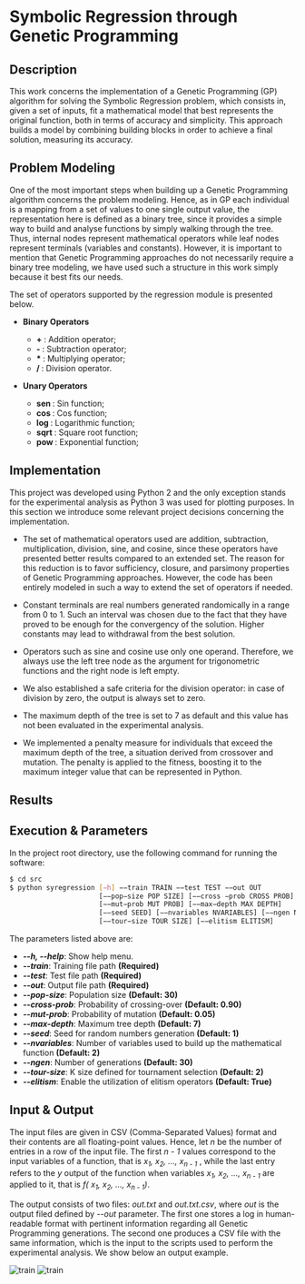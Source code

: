 # Symbolic Regression through Genetic Programming

## Description
This work concerns the implementation of a Genetic Programming (GP) algorithm for solving the Symbolic Regression problem, which consists in, given a set of inputs, fit a mathematical model that best represents the original function, both in terms of accuracy and simplicity. This approach builds a model by combining building blocks in order to achieve a final solution, measuring its accuracy.

## Problem Modeling
One of the most important steps when building up a Genetic Programming algorithm concerns the problem modeling. Hence, as in GP each individual is a mapping from a set of values to one single output value, the representation here is defined as a binary tree, since it provides a simple way to build and analyse functions by simply walking through the tree. Thus, internal nodes represent mathematical operators while leaf nodes represent terminals (variables and constants). However, it is important to mention that Genetic Programming approaches do not necessarily require a binary tree modeling, we have used such a structure in this work simply because it best fits our needs.

The set of operators supported by the regression module is presented below.

* <b> Binary Operators </b>
  * <b> + </b>: Addition operator;
  * <b> - </b>: Subtraction operator;
  * <b> * </b>: Multiplying operator;
  * <b> / </b>: Division operator.
  
* <b> Unary Operators </b>
  * <b> sen </b>: Sin function;
  * <b> cos </b>: Cos function;
  * <b> log </b>: Logarithmic function;
  * <b> sqrt </b>: Square root function;
  * <b> pow </b>: Exponential function;
  
<!-- For instance, consider the following function: <i> f(x, y) = 0.95x + cos(y) </i>. Its binary tree representation would look like -->

## Implementation

This project was developed using Python 2 and the only exception stands for the experimental analysis as Python 3 was used for plotting purposes. In this section we introduce some relevant project decisions concerning the implementation.

* The set of mathematical operators used are addition, subtraction, multiplication, division, sine, and cosine, since these operators have presented better results compared to an extended set. The reason for this reduction is to favor sufficiency, closure, and parsimony properties of Genetic Programming approaches. However, the code has been entirely modeled in such a way to extend the set of operators if needed.

* Constant terminals are real numbers generated randomically in a range from 0 to 1. Such an interval was chosen due to the fact that they have proved to be enough for the convergency of the solution. Higher constants may lead to withdrawal from the best solution.

* Operators such as sine and cosine use only one operand. Therefore, we always use the left tree node as the argument for trigonometric functions and the right node is left empty.

* We also established a safe criteria for the division operator: in case of division by zero, the output is always set to zero.

* The maximum depth of the tree is set to 7 as default and this value has not been evaluated in the experimental analysis.

* We implemented a penalty measure for individuals that exceed the maximum depth of the tree, a situation derived from crossover and mutation. The penalty is applied to the fitness, boosting it to the maximum integer value that can be represented in Python.

## Results

## Execution & Parameters

In the project root directory, use the following command for running the software:

```bash
$ cd src
$ python syregression [−h] −−train TRAIN −−test TEST −−out OUT
                      [−−pop−size POP SIZE] [−−cross −prob CROSS PROB]
                      [−−mut−prob MUT PROB] [−−max−depth MAX DEPTH]
                      [−−seed SEED] [−−nvariables NVARIABLES] [−−ngen NGEN]
                      [−−tour−size TOUR SIZE] [−−elitism ELITISM]
```

The parameters listed above are:

* <i><b>--h, --help</b></i>: Show help menu.
* <i><b>--train</b></i>: Training file path <b>(Required)</b>
* <i><b>--test</b></i>: Test file path <b>(Required)</b>
* <i><b>--out</b></i>: Output file path <b>(Required)</b>
* <i><b>--pop-size</b></i>: Population size <b>(Default: 30)</b>
* <i><b>--cross-prob</b></i>: Probability of crossing-over <b>(Default: 0.90)</b>
* <i><b>--mut-prob</b></i>: Probability of mutation <b>(Default: 0.05)</b>
* <i><b>--max-depth</b></i>: Maximum tree depth <b>(Default: 7)</b>
* <i><b>--seed</b></i>: Seed for random numbers generation <b>(Default: 1)</b>
* <i><b>--nvariables</b></i>: Number of variables used to build up the mathematical function <b>(Default: 2)</b>
* <i><b>--ngen</b></i>: Number of generations <b>(Default: 30)</b>
* <i><b>--tour-size</b></i>: K size defined for tournament selection <b>(Default: 2)</b>
* <i><b>--elitism</b></i>: Enable the utilization of elitism operators <b>(Default: True)</b>

## Input & Output

The input files are given in CSV (Comma-Separated Values) format and their contents are all floating-point values. Hence, let <i> n </i> be the number of entries in a row of the input file. The first <i> n - 1 </i> values correspond to the input variables of a function, that is <i> x<sub>1</sub>, x<sub>2</sub>, ..., x<sub>n - 1</sub> </i>, while the last entry refers to the <i> y </i> output of the function when variables <i> x<sub>1</sub>, x<sub>2</sub>, ..., x<sub>n - 1</sub> </i> are applied to it, that is <i> f(<i> x<sub>1</sub>, x<sub>2</sub>, ..., x<sub>n - 1</sub></i>)</i>.

The output consists of two files: <i>out.txt</i> and <i>out.txt.csv</i>, where <i>out</i> is the output filed defined by <i> --out </i> parameter. The first one stores a log in human-readable format with pertinent information regarding all Genetic Programming generations. The second one produces a CSV file with the same information, which is the input to the scripts used to perform the experimental analysis. We show below an output example.

![train](img/ex-output-log.png)
![train](img/ex-output-csv.png)
